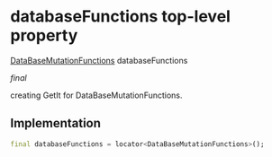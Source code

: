 


# databaseFunctions top-level property









[DataBaseMutationFunctions](../services_database_mutation_functions/DataBaseMutationFunctions-class.md) databaseFunctions
  
_<span class="feature">final</span>_



<p>creating GetIt for DataBaseMutationFunctions.</p>



## Implementation

```dart
final databaseFunctions = locator<DataBaseMutationFunctions>();
```








